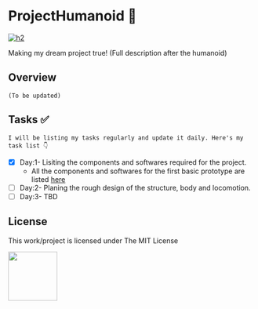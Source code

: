 # ProjectHumanoid 🤖
[![h2](https://badgen.net/badge/License/MIT/green)](https://opensource.org/licenses/MIT)

Making my dream project true! (Full description after the humanoid)

## Overview 
    (To be updated)

## Tasks ✅
    I will be listing my tasks regularly and update it daily. Here's my task list 👇
- [x] Day:1- Lisiting the components and softwares required for the project.
    - All the components and softwares for the first basic prototype are listed [here]()
- [ ] Day:2- Planing the rough design of the structure, body and locomotion.
- [ ] Day:3- TBD

## License
This work/project is licensed under The MIT License

[<img src="https://opensource.org/files/OSIApproved_1.png" height=100>](https://opensource.org/licenses/MIT)
